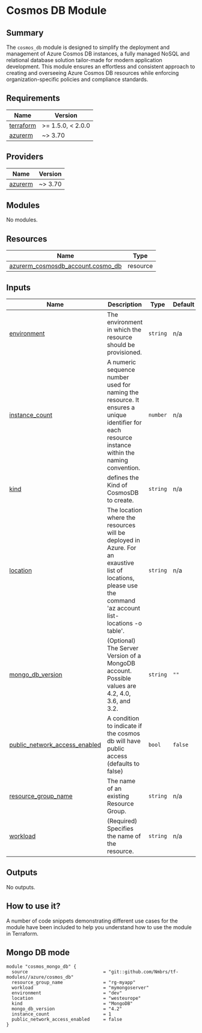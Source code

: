 # Cosmos DB Module

## Summary

The `cosmos_db` module is designed to simplify the deployment and management of Azure Cosmos DB instances, a fully managed NoSQL and relational database solution tailor-made for modern application development. This module ensures an effortless and consistent approach to creating and overseeing Azure Cosmos DB resources while enforcing organization-specific policies and compliance standards.

## Requirements

| Name | Version |
|------|---------|
| <a name="requirement_terraform"></a> [terraform](#requirement\_terraform) | >= 1.5.0, < 2.0.0 |
| <a name="requirement_azurerm"></a> [azurerm](#requirement\_azurerm) | ~> 3.70 |

## Providers

| Name | Version |
|------|---------|
| <a name="provider_azurerm"></a> [azurerm](#provider\_azurerm) | ~> 3.70 |

## Modules

No modules.

## Resources

| Name | Type |
|------|------|
| [azurerm_cosmosdb_account.cosmo_db](https://registry.terraform.io/providers/hashicorp/azurerm/latest/docs/resources/cosmosdb_account) | resource |

## Inputs

| Name | Description | Type | Default | Required |
|------|-------------|------|---------|:--------:|
| <a name="input_environment"></a> [environment](#input\_environment) | The environment in which the resource should be provisioned. | `string` | n/a | yes |
| <a name="input_instance_count"></a> [instance\_count](#input\_instance\_count) | A numeric sequence number used for naming the resource. It ensures a unique identifier for each resource instance within the naming convention. | `number` | n/a | yes |
| <a name="input_kind"></a> [kind](#input\_kind) | defines the Kind of CosmosDB to create. | `string` | n/a | yes |
| <a name="input_location"></a> [location](#input\_location) | The location where the resources will be deployed in Azure. For an exaustive list of locations, please use the command 'az account list-locations -o table'. | `string` | n/a | yes |
| <a name="input_mongo_db_version"></a> [mongo\_db\_version](#input\_mongo\_db\_version) | (Optional) The Server Version of a MongoDB account. Possible values are 4.2, 4.0, 3.6, and 3.2. | `string` | `""` | no |
| <a name="input_public_network_access_enabled"></a> [public\_network\_access\_enabled](#input\_public\_network\_access\_enabled) | A condition to indicate if the cosmos db will have public access (defaults to false) | `bool` | `false` | no |
| <a name="input_resource_group_name"></a> [resource\_group\_name](#input\_resource\_group\_name) | The name of an existing Resource Group. | `string` | n/a | yes |
| <a name="input_workload"></a> [workload](#input\_workload) | (Required) Specifies the name of the resource. | `string` | n/a | yes |

## Outputs

No outputs.

## How to use it?

A number of code snippets demonstrating different use cases for the module have been included to help you understand how to use the module in Terraform.

## Mongo DB mode

```hcl
module "cosmos_mongo_db" {
  source                            = "git::github.com/Nmbrs/tf-modules//azure/cosmos_db"
  resource_group_name               = "rg-myapp"
  workload                          = "mymongoserver"
  environment                       = "dev"
  location                          = "westeurope"
  kind                              = "MongoDB"
  mongo_db_version                  = "4.2"
  instance_count                    = 1
  public_network_access_enabled     = false
}
````
